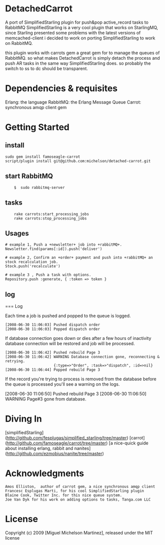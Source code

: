 # DetachedCarrot

A port of SimplifiedStarling plugin for push&amp;pop active_record tasks to RabbitMQ
SimplifiedStarling is a very cool plugin that works on StarlingMQ, since Starling presented some problems with the latest versions of memcached-client i decided to work on porting SimplifiedStarling to work on RabbitMQ.

this plugin works with carrots gem a great gem for to manage the queues of RabbitMQ. so what makes DetachedCarrot is simply detach the process and push AR tasks in the same way SimplifiedStarling does.
so probably the switch to ss to dc should be transparent.


# Dependencies & requisites

  Erlang: the language
  RabbitMQ: the Erlang Message Queue
  Carrot: synchronous amqp client gem


# Getting Started

## install

	sudo gem install famoseagle-carrot
	script/plugin install git@github.com:michelson/detached-carrot.git
	
## start RabbitMQ

	    $  sudo rabbitmq-server
	
## tasks

		rake carrots:start_processing_jobs
		rake carrots:stop_processing_jobs
		
## Usages

	# example 1, Push a +newsletter+ job into +rabbitMQ+.
	Newsletter.find(params[:id]).push('deliver')
 
	# example 2, Confirm an +order+ payment and push into +rabbitMQ+ an stock recalculation job.
	Stock.push('recalculate')
 
	# example 3 , Push a task with options.
	Repository.push :generate, { :token => token }
	
## log
=== Log

Each time a job is pushed and popped to the queue is logged.

	[2008-06-30 11:06:03] Pushed dispatch order
	[2008-06-30 11:06:03] Popped dispatch order

If database connection goes down or dies after a few hours of inactivity 
database connection will be restored and job will be processed.

	[2008-06-30 11:06:42] Pushed rebuild Page 3
	[2008-06-30 11:06:42] WARNING Database connection gone, reconnecting & retrying.
	                      {:type=>"Order", :task=>"dispatch", :id=>nil}
	[2008-06-30 11:06:44] Popped rebuild Page 3

If the record you're trying to process is removed from the database before 
the queue is processed you'll see a warning on the logs.

[2008-06-30 11:06:50] Pushed rebuild Page 3
[2008-06-30 11:06:50] WARNING Page#3 gone from database.

	

# Diving In

[simplifiedStarling] (http://github.com/fesplugas/simplified_starling/tree/master) 
[carrot] (http://github.com/famoseagle/carrot/tree/master)
[a nice-quick guide about installing erlang, rabbit and nanites] (http://github.com/ezmobius/nanite/tree/master)


   
# Acknowledgments

	Amos Elliston,  author of carrot gem, a nice synchronous amqp client
	Francesc Esplugas Marti, for his cool SimplifiedStarling plugin 
	Blaine Cook, Twitter Inc. for this nice queue system.
	Joe Van Dyk for his work on adding options to tasks, Tanga.com LLC


# License

Copyright (c) 2009 [Miguel Michelson Martinez], released under the MIT license

